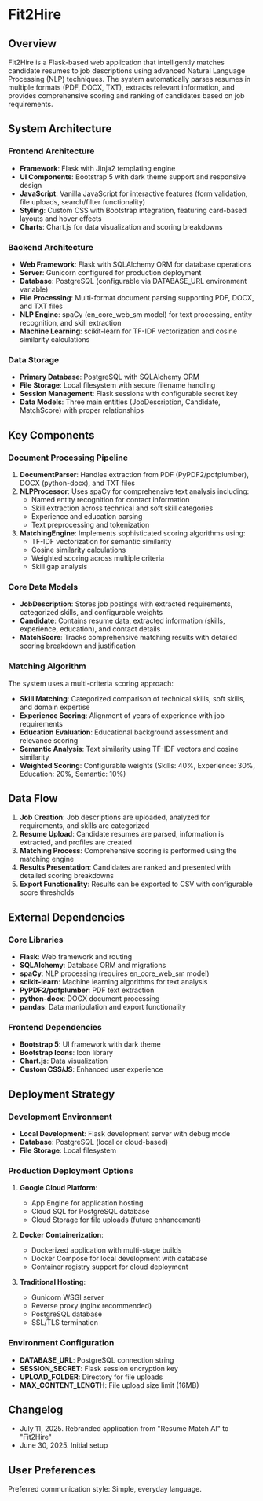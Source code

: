 # Fit2Hire

## Overview

Fit2Hire is a Flask-based web application that intelligently matches candidate resumes to job descriptions using advanced Natural Language Processing (NLP) techniques. The system automatically parses resumes in multiple formats (PDF, DOCX, TXT), extracts relevant information, and provides comprehensive scoring and ranking of candidates based on job requirements.

## System Architecture

### Frontend Architecture
- **Framework**: Flask with Jinja2 templating engine
- **UI Components**: Bootstrap 5 with dark theme support and responsive design
- **JavaScript**: Vanilla JavaScript for interactive features (form validation, file uploads, search/filter functionality)
- **Styling**: Custom CSS with Bootstrap integration, featuring card-based layouts and hover effects
- **Charts**: Chart.js for data visualization and scoring breakdowns

### Backend Architecture
- **Web Framework**: Flask with SQLAlchemy ORM for database operations
- **Server**: Gunicorn configured for production deployment
- **Database**: PostgreSQL (configurable via DATABASE_URL environment variable)
- **File Processing**: Multi-format document parsing supporting PDF, DOCX, and TXT files
- **NLP Engine**: spaCy (en_core_web_sm model) for text processing, entity recognition, and skill extraction
- **Machine Learning**: scikit-learn for TF-IDF vectorization and cosine similarity calculations

### Data Storage
- **Primary Database**: PostgreSQL with SQLAlchemy ORM
- **File Storage**: Local filesystem with secure filename handling
- **Session Management**: Flask sessions with configurable secret key
- **Data Models**: Three main entities (JobDescription, Candidate, MatchScore) with proper relationships

## Key Components

### Document Processing Pipeline
1. **DocumentParser**: Handles extraction from PDF (PyPDF2/pdfplumber), DOCX (python-docx), and TXT files
2. **NLPProcessor**: Uses spaCy for comprehensive text analysis including:
   - Named entity recognition for contact information
   - Skill extraction across technical and soft skill categories
   - Experience and education parsing
   - Text preprocessing and tokenization
3. **MatchingEngine**: Implements sophisticated scoring algorithms using:
   - TF-IDF vectorization for semantic similarity
   - Cosine similarity calculations
   - Weighted scoring across multiple criteria
   - Skill gap analysis

### Core Data Models
- **JobDescription**: Stores job postings with extracted requirements, categorized skills, and configurable weights
- **Candidate**: Contains resume data, extracted information (skills, experience, education), and contact details
- **MatchScore**: Tracks comprehensive matching results with detailed scoring breakdown and justification

### Matching Algorithm
The system uses a multi-criteria scoring approach:
- **Skill Matching**: Categorized comparison of technical skills, soft skills, and domain expertise
- **Experience Scoring**: Alignment of years of experience with job requirements
- **Education Evaluation**: Educational background assessment and relevance scoring
- **Semantic Analysis**: Text similarity using TF-IDF vectors and cosine similarity
- **Weighted Scoring**: Configurable weights (Skills: 40%, Experience: 30%, Education: 20%, Semantic: 10%)

## Data Flow

1. **Job Creation**: Job descriptions are uploaded, analyzed for requirements, and skills are categorized
2. **Resume Upload**: Candidate resumes are parsed, information is extracted, and profiles are created
3. **Matching Process**: Comprehensive scoring is performed using the matching engine
4. **Results Presentation**: Candidates are ranked and presented with detailed scoring breakdowns
5. **Export Functionality**: Results can be exported to CSV with configurable score thresholds

## External Dependencies

### Core Libraries
- **Flask**: Web framework and routing
- **SQLAlchemy**: Database ORM and migrations
- **spaCy**: NLP processing (requires en_core_web_sm model)
- **scikit-learn**: Machine learning algorithms for text analysis
- **PyPDF2/pdfplumber**: PDF text extraction
- **python-docx**: DOCX document processing
- **pandas**: Data manipulation and export functionality

### Frontend Dependencies
- **Bootstrap 5**: UI framework with dark theme
- **Bootstrap Icons**: Icon library
- **Chart.js**: Data visualization
- **Custom CSS/JS**: Enhanced user experience

## Deployment Strategy

### Development Environment
- **Local Development**: Flask development server with debug mode
- **Database**: PostgreSQL (local or cloud-based)
- **File Storage**: Local filesystem

### Production Deployment Options
1. **Google Cloud Platform**: 
   - App Engine for application hosting
   - Cloud SQL for PostgreSQL database
   - Cloud Storage for file uploads (future enhancement)

2. **Docker Containerization**:
   - Dockerized application with multi-stage builds
   - Docker Compose for local development with database
   - Container registry support for cloud deployment

3. **Traditional Hosting**:
   - Gunicorn WSGI server
   - Reverse proxy (nginx recommended)
   - PostgreSQL database
   - SSL/TLS termination

### Environment Configuration
- **DATABASE_URL**: PostgreSQL connection string
- **SESSION_SECRET**: Flask session encryption key
- **UPLOAD_FOLDER**: Directory for file uploads
- **MAX_CONTENT_LENGTH**: File upload size limit (16MB)

## Changelog

- July 11, 2025. Rebranded application from "Resume Match AI" to "Fit2Hire"
- June 30, 2025. Initial setup

## User Preferences

Preferred communication style: Simple, everyday language.